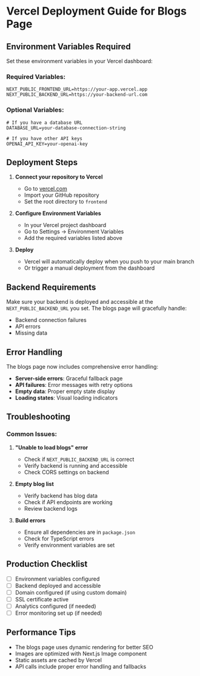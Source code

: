 # Vercel Deployment Guide for Blogs Page

## Environment Variables Required

Set these environment variables in your Vercel dashboard:

### Required Variables:
```
NEXT_PUBLIC_FRONTEND_URL=https://your-app.vercel.app
NEXT_PUBLIC_BACKEND_URL=https://your-backend-url.com
```

### Optional Variables:
```
# If you have a database URL
DATABASE_URL=your-database-connection-string

# If you have other API keys
OPENAI_API_KEY=your-openai-key
```

## Deployment Steps

1. **Connect your repository to Vercel**
   - Go to [vercel.com](https://vercel.com)
   - Import your GitHub repository
   - Set the root directory to `frontend`

2. **Configure Environment Variables**
   - In your Vercel project dashboard
   - Go to Settings → Environment Variables
   - Add the required variables listed above

3. **Deploy**
   - Vercel will automatically deploy when you push to your main branch
   - Or trigger a manual deployment from the dashboard

## Backend Requirements

Make sure your backend is deployed and accessible at the `NEXT_PUBLIC_BACKEND_URL` you set. The blogs page will gracefully handle:

- Backend connection failures
- API errors
- Missing data

## Error Handling

The blogs page now includes comprehensive error handling:

- **Server-side errors**: Graceful fallback page
- **API failures**: Error messages with retry options
- **Empty data**: Proper empty state display
- **Loading states**: Visual loading indicators

## Troubleshooting

### Common Issues:

1. **"Unable to load blogs" error**
   - Check if `NEXT_PUBLIC_BACKEND_URL` is correct
   - Verify backend is running and accessible
   - Check CORS settings on backend

2. **Empty blog list**
   - Verify backend has blog data
   - Check if API endpoints are working
   - Review backend logs

3. **Build errors**
   - Ensure all dependencies are in `package.json`
   - Check for TypeScript errors
   - Verify environment variables are set

## Production Checklist

- [ ] Environment variables configured
- [ ] Backend deployed and accessible
- [ ] Domain configured (if using custom domain)
- [ ] SSL certificate active
- [ ] Analytics configured (if needed)
- [ ] Error monitoring set up (if needed)

## Performance Tips

- The blogs page uses dynamic rendering for better SEO
- Images are optimized with Next.js Image component
- Static assets are cached by Vercel
- API calls include proper error handling and fallbacks
